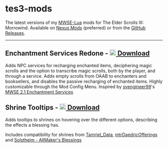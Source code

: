 # tes3-mods
The latest versions of my [MWSE-Lua](https://github.com/MWSE/MWSE) mods for The Elder Scrolls III: Morrowind. Available on [Nexus Mods](https://www.nexusmods.com/morrowind/users/68510382?tab=user+files) (preferred) or from the [GitHub Releases](https://github.com/Virnetch/tes3-mods/releases).

--------------------------------------------------------------------

## Enchantment Services Redone - [<img alt="Nexus" src="https://images.nexusmods.com/favicons/PaleBrown/favicon.ico" width="20" height="20" /> Download](https://www.nexusmods.com/morrowind/mods/51249)
Adds NPC services for recharging enchanted items, deciphering magic scrolls and the option to transcribe magic scrolls, both by the player, and through a service. Adds empty scrolls from OAAB to enchanters and booksellers, and disables the passive recharging of enchanted items. Highly customizable through the Mod Config Menu. Inspired by [svengineer99](https://www.nexusmods.com/morrowind/users/1121630)'s [MWSE 2.1 Enchantment Services](https://www.nexusmods.com/morrowind/mods/45554)

## Shrine Tooltips - [<img alt="Nexus" src="https://images.nexusmods.com/favicons/PaleBrown/favicon.ico" width="20" height="20" /> Download](https://www.nexusmods.com/morrowind/mods/48275)
Adds tooltips to shrines on hovering over the different options, describing the effects a blessing has.

Includes compatibility for shrines from [Tamriel_Data](https://www.nexusmods.com/morrowind/mods/44537), [mtrDaedricOfferings](https://www.nexusmods.com/morrowind/mods/49697) and [Solstheim - AllMaker's Blessings](https://www.nexusmods.com/morrowind/mods/50416)
